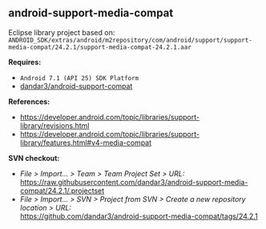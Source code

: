 ## android-support-media-compat

Eclipse library project based on:<br/>
`ANDROID_SDK/extras/android/m2repository/com/android/support/support-media-compat/24.2.1/support-media-compat-24.2.1.aar`

**Requires:**
- `Android 7.1 (API 25) SDK Platform`
- [dandar3/android-support-compat](https://github.com/dandar3/android-support-compat)

**References:**
- https://developer.android.com/topic/libraries/support-library/revisions.html
- https://developer.android.com/topic/libraries/support-library/features.html#v4-media-compat

**SVN checkout:**
- _File > Import... > Team > Team Project Set > URL:_<br/>
  https://raw.githubusercontent.com/dandar3/android-support-media-compat/24.2.1/.projectset
- _File > Import... > SVN > Project from SVN > Create a new repository location > URL:_<br/> 
  https://github.com/dandar3/android-support-media-compat/tags/24.2.1